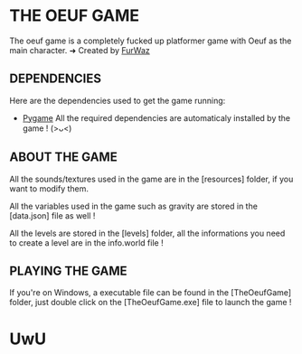 # THE OEUF GAME
The oeuf game is a completely fucked up platformer game with Oeuf as the main character.
➜ Created by [FurWaz](https://furwaz.github.io)

## DEPENDENCIES
Here are the dependencies used to get the game running:
- [Pygame](https://www.pygame.org/news)
All the required dependencies are automaticaly installed by the game ! (>ᴗ<)

## ABOUT THE GAME
All the sounds/textures used in the game are in the \[resources\] folder, if you want to modify them.

All the variables used in the game such as gravity are stored in the \[data.json\] file as well !

All the levels are stored in the \[levels\] folder,
all the informations you need to create a level are in the info.world file !

## PLAYING THE GAME
If you're on Windows, a executable file can be found in the \[TheOeufGame\] folder,
just double click on the \[TheOeufGame.exe\] file to launch the game !

# UwU
